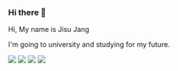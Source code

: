 ### Hi there 👋

<!--
**jisssuu/jisssuu** is a ✨ _special_ ✨ repository because its `README.md` (this file) appears on your GitHub profile.

Here are some ideas to get you started:

- 🔭 I’m currently working on ...
- 🌱 I’m currently learning ...
- 👯 I’m looking to collaborate on ...
- 🤔 I’m looking for help with ...
- 💬 Ask me about ...
- 📫 How to reach me: ...
- 😄 Pronouns: ...
- ⚡ Fun fact: ...
-->

Hi, My name is Jisu Jang

I'm going to university and studying for my future.


<img src="https://img.shields.io/badge/JavaScript-F7DF1E?style=flat-square&logo=firebase&logoColor=white"/>
<img src="https://img.shields.io/badge/Swift-F05138?style=flat-square&logo=firebase&logoColor=white"/>

<img src="https://img.shields.io/badge/Node.js-339933?style=flat-square&logo=firebase&logoColor=white"/>
<img src="https://img.shields.io/badge/Xcode-147EFB?style=flat-square&logo=firebase&logoColor=white"/>
